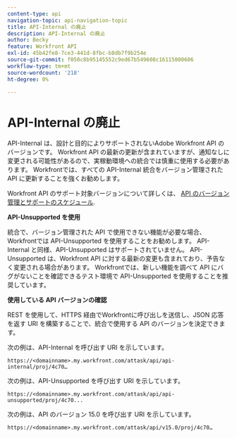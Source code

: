 ```yaml
---
content-type: api
navigation-topic: api-navigation-topic
title: API-Internal の廃止
description: API-Internal の廃止
author: Becky
feature: Workfront API
exl-id: 45b42fe8-7ce3-441d-8fbc-b8db7f9b254e
source-git-commit: f050c8b95145552c9ed67b549608c16115000606
workflow-type: tm+mt
source-wordcount: '218'
ht-degree: 0%

---
```


# API-Internal の廃止

API-Internal は、設計と目的によりサポートされないAdobe Workfront API のバージョンです。 Workfront API の最新の更新が含まれていますが、通知なしに変更される可能性があるので、実稼動環境への統合では慎重に使用する必要があります。 Workfrontでは、すべての API-Internal 統合をバージョン管理された API に更新することを強くお勧めします。

Workfront API のサポート対象バージョンについて詳しくは、 [API のバージョン管理とサポートのスケジュール](../../wf-api/api/api-version-support-schedule.md).

**API-Unsupported を使用**

統合で、バージョン管理された API で使用できない機能が必要な場合、Workfrontでは API-Unsupported を使用することをお勧めします。 API-Internal と同様、API-Unsupported はサポートされていません。 API-Unsupported は、Workfront API に対する最新の変更も含まれており、予告なく変更される場合があります。 Workfrontでは、新しい機能を調べて API にバグがないことを確認できるテスト環境で API-Unsupported を使用することを推奨しています。

**使用している API バージョンの確認**

REST を使用して、HTTPS 経由でWorkfrontに呼び出しを送信し、JSON 応答を返す URI を構築することで、統合で使用する API のバージョンを決定できます。

次の例は、API-Internal を呼び出す URI を示しています。

```
https://<domainname>.my.workfront.com/attask/api/api-internal/proj/4c70…
```

次の例は、API-Unsupported を呼び出す URI を示しています。

```
https://<domainname>.my.workfront.com/attask/api/api-unsupported/proj/4c70...
```

次の例は、API のバージョン 15.0 を呼び出す URI を示しています。

```
https://<domainname>.my.workfront.com/attask/api/v15.0/proj/4c70…
```
